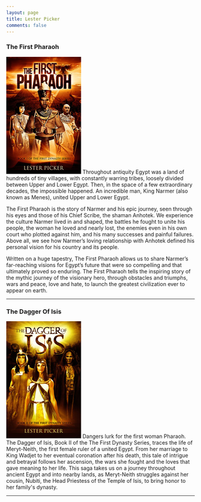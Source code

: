 ```yaml
---
layout: page
title: Lester Picker
comments: false
---
```

### The First Pharaoh

[![The First Pharaoh](images/thumb/pharaoh.jpg)](/pharaoh/) Throughout antiquity Egypt was a land of hundreds of tiny  villages, with constantly warring tribes, loosely divided between Upper and Lower Egypt. Then, in the space of a few extraordinary decades, the impossible happened. An incredible man, King Narmer (also known as Menes), united Upper and Lower Egypt. 

The First Pharaoh is the story of Narmer and his epic journey, seen through his eyes and those of his Chief Scribe, the shaman Anhotek. We experience the culture Narmer lived in and shaped, the battles he fought to unite his people, the woman he loved and nearly lost, the enemies even in his own court who plotted against him, and his many successes and painful failures. Above all, we see how Narmer’s loving relationship with Anhotek defined his personal vision for his country and its people. 

Written on a huge tapestry, The First Pharaoh allows us to share Narmer’s far-reaching visions for Egypt’s future that were so compelling and that ultimately proved so enduring. The First Pharaoh tells the inspiring story of the mythic journey of the visionary hero, through obstacles and triumphs, wars and peace, love and hate, to launch the greatest civilization ever to appear on earth.

---

### The Dagger Of Isis

[![The Dagger of Isis](images/thumb/dagger.jpg)](/dagger/) Dangers lurk for the first woman Pharaoh. The Dagger of Isis, Book II of the The First Dynasty Series, traces the life of Meryt-Neith, the first female ruler of a united Egypt. From her marriage to King Wadjet to her eventual coronation after his death, this tale of intrigue and betrayal follows her ascension, the wars she fought and the loves that gave meaning to her life. This saga takes us on a journey throughout ancient Egypt and into nearby lands, as Meryt-Neith struggles against her cousin, Nubiti, the Head Priestess of the Temple of Isis, to bring honor to her family's dynasty.

---

